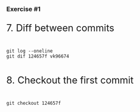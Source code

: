 ### Exercise #1
<p style="font-size:25px;text-align:left;"> 7. Diff between commits</p>
<pre>
<code>
git log --oneline
git dif 124657f vk96674
</code>
</pre>
<p style="font-size:25px;text-align:left;"> 8. Checkout the first commit </p>
<pre>
<code>
git checkout 124657f
</code>
</pre>

